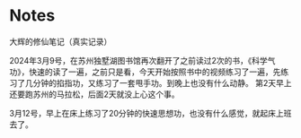 # Notes
大辉的修仙笔记（真实记录）

2024年3月9号，在苏州独墅湖图书馆再次翻开了之前读过2次的书，《科学气功》，快速的读了一遍，之前只是看，今天开始按照书中的视频练习了一遍，先练习了几分钟的掐指功，又练习了一套甩手功。到晚上也没有什么动静。
第2天早上还要跑苏州的马拉松，后面2天就没上心这个事。

3月12号，早上在床上练习了20分钟的快速思想功，也没有什么感觉，就起床上班去了。
